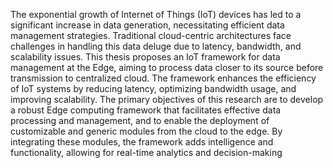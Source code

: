The exponential growth of Internet of Things (IoT) devices has led to a significant increase in data generation, necessitating efficient data management strategies. Traditional cloud-centric architectures face challenges in handling this data deluge due to latency, bandwidth, and scalability issues. 
This thesis proposes an IoT framework for data management at the Edge, aiming to process data closer to its source before transmission to centralized cloud. The framework enhances the efficiency of IoT systems by reducing latency, optimizing bandwidth usage, and improving scalability.
The primary objectives of this research are to develop a robust Edge computing framework that facilitates effective data processing and management, and to enable the deployment of customizable and generic modules from the cloud to the edge. By integrating these modules, the framework adds intelligence and functionality, allowing for real-time analytics and decision-making
